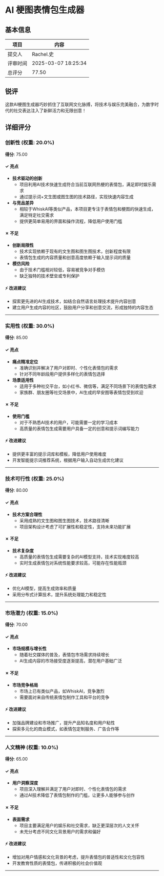 # AI 梗图表情包生成器

## 基本信息

| 项目 | 内容 |
|------|------|
| 提交人 | Rachel.史 |
| 评审时间 | 2025-03-07 18:25:34 |
| 总评分 | 77.50 |

## 锐评

这款AI梗图生成器巧妙抓住了互联网文化脉搏，将技术与娱乐完美融合，为数字时代的社交表达注入了新鲜活力和无限创意！

## 详细评分

### 创新性 (权重: 20.0%)

**得分**: 75.00

#### ✓ 亮点

* **技术驱动的创新**
  * 项目利用AI技术快速生成符合当前互联网热梗的表情包，满足即时娱乐需求
  * 通过提示词+文生图或图生图的技术路径，实现快速内容生成
* **与竞品差异**
  * 相较于WhiskAI等类似产品，本项目更专注于表情包和梗图的快速生成，满足特定社交需求
  * 提供更简单易用的界面和操作流程，降低用户使用门槛

#### ✗ 不足

* **创新局限性**
  * 技术实现依赖于现有的文生图和图生图技术，创新程度有限
  * 表情包生成的内容质量和创意高度依赖于输入提示词的质量
* **模仿风险**
  * 由于技术门槛相对较低，容易被竞争对手模仿
  * 缺乏独特的技术壁垒或专利保护

#### ⚡ 改进建议

* 探索更先进的AI生成技术，如结合自然语言处理技术提升内容创意
* 建立用户生成内容的社区，鼓励用户分享和创意交流，形成独特的内容生态

---

### 实用性 (权重: 30.0%)

**得分**: 85.00

#### ✓ 亮点

* **痛点精准定位**
  * 准确识别并解决了用户对即时、个性化表情包的需求
  * 针对不同年龄段用户提供多样化的表情包选择
* **场景适用性**
  * 适用于多种社交平台，如小红书、微信等，满足不同场景下的表情包需求
  * 家族群、朋友圈等社交场景中，AI生成的早安图等表情包受到欢迎

#### ✗ 不足

* **使用门槛**
  * 对于不熟悉AI技术的用户，可能需要一定的学习成本
  * 高质量的表情包生成需要用户具备一定的创意和提示词编写能力

#### ⚡ 改进建议

* 提供更丰富的提示词库和模板，降低用户使用难度
* 开发智能提示词推荐系统，根据用户输入自动生成优化建议

---

### 技术可行性 (权重: 25.0%)

**得分**: 80.00

#### ✓ 亮点

* **技术方案合理性**
  * 采用成熟的文生图和图生图技术，技术路径清晰
  * 项目架构设计考虑了可扩展性和稳定性，支持未来功能扩展

#### ✗ 不足

* **技术复杂度**
  * 高质量的表情包生成需要复杂的AI模型支持，技术实现难度较高
  * 实时生成表情包对系统性能要求较高，可能存在性能瓶颈

#### ⚡ 改进建议

* 优化AI模型，提高生成效率和质量
* 采用分布式计算技术，提升系统处理能力和稳定性

---

### 市场潜力 (权重: 15.0%)

**得分**: 70.00

#### ✓ 亮点

* **市场规模与增长性**
  * 随着社交媒体的普及，表情包市场需求持续增长
  * AI生成内容的市场接受度逐渐提高，潜在用户基础广泛

#### ✗ 不足

* **市场竞争格局**
  * 市场上已有类似产品，如WhiskAI，竞争激烈
  * 需要面对来自传统表情包制作工具和平台的竞争

#### ⚡ 改进建议

* 加强品牌建设和市场推广，提升产品知名度和用户粘性
* 探索多元化的商业模式，如表情包定制服务、广告合作等

---

### 人文精神 (权重: 10.0%)

**得分**: 65.00

#### ✓ 亮点

* **用户洞察深度**
  * 项目深入理解并满足了用户对即时、个性化表情包的需求
  * 通过AI技术降低了表情包制作的门槛，让更多人能够参与创作

#### ✗ 不足

* **表面需求**
  * 项目主要满足用户的娱乐和社交需求，缺乏更深层次的人文关怀
  * 未充分考虑不同文化背景用户的需求和偏好

#### ⚡ 改进建议

* 增加对用户情感和文化背景的考虑，提升表情包的普适性和文化包容性
* 开发教育性质的表情包，传递积极的社会价值观

---

